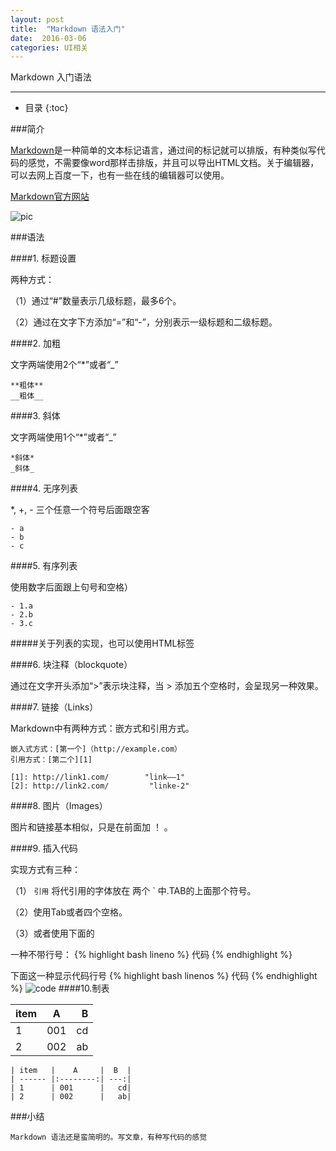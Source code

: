 ```yaml
---
layout: post
title:  "Markdown 语法入门"
date:  2016-03-06
categories: UI相关
---
```


Markdown 入门语法

---

- 目录
{:toc}




###简介

[Markdown](https://en.wikipedia.org/wiki/Markdown)是一种简单的文本标记语言，通过间的标记就可以排版，有种类似写代码的感觉，不需要像word那样击排版，并且可以导出HTML文档。关于编辑器，可以去网上百度一下，也有一些在线的编辑器可以使用。

[Markdown官方网站](http://daringfireball.net/projects/markdown/) 

![pic](http://7xrdfh.com1.z0.glb.clouddn.com/blog/ui/2016-03-06-markdown-1.png-HelloWii)

###语法


####1. 标题设置

两种方式：

（1）通过“#”数量表示几级标题，最多6个。

（2）通过在文字下方添加“=”和“-”，分别表示一级标题和二级标题。

####2. 加粗

文字两端使用2个“*”或者“_”

    **粗体**
    __粗体__

####3. 斜体

文字两端使用1个“*”或者“_”

    *斜体*
    _斜体_
    
####4. 无序列表

*, +,  - 三个任意一个符号后面跟空客

    - a
    - b
    - c

####5. 有序列表

使用数字后面跟上句号和空格）

    - 1.a
    - 2.b
    - 3.c
    

#####关于列表的实现，也可以使用HTML标签

####6. 块注释（blockquote）

通过在文字开头添加“>”表示块注释，当 > 添加五个空格时，会呈现另一种效果。

####7. 链接（Links）

Markdown中有两种方式：嵌方式和引用方式。

    嵌入式方式：[第一个]（http://example.com）
    引用方式：[第二个][1]

    [1]: http://link1.com/        "link——1" 
    [2]: http://link2.com/         "linke-2"

####8. 图片（Images）

图片和链接基本相似，只是在前面加 ！ 。

####9. 插入代码

实现方式有三种：

（1） `引用`  将代引用的字体放在 两个 ` 中.TAB的上面那个符号。

（2）使用Tab或者四个空格。

（3）或者使用下面的

一种不带行号：
{% highlight bash lineno %}
代码
{% endhighlight %}  

下面这一种显示代码行号
{% highlight bash linenos %}
代码
{% endhighlight %}
![code](http://7xrdfh.com1.z0.glb.clouddn.com/blog/ui/2016-03-06-markdown-2.png-HelloWii)
####10.制表

| item   |    A     |  B  |
| ------ |:--------:| ---:|
| 1      | 001      |   cd|
| 2      | 002      |   ab|

    | item   |    A     |  B  |
    | ------ |:--------:| ---:|
    | 1      | 001      |   cd|
    | 2      | 002      |   ab|


###小结

`Markdown 语法还是蛮简明的。写文章，有种写代码的感觉`



